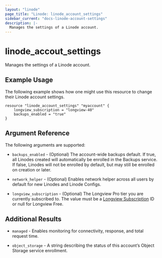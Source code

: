 ```yaml
---
layout: "linode"
page_title: "Linode: linode_account_settings"
sidebar_current: "docs-linode-account-settings"
description: |-
  Manages the settings of a Linode account.
---
```


# linode\_accout\_settings

Manages the settings of a Linode account.

## Example Usage

The following example shows how one might use this resource to change their Linode account settings.

```hcl
resource "linode_account_settings" "myaccount" {
    longview_subscription = "longview-40"
    backups_enabled = "true"
}
```

## Argument Reference

The following arguments are supported:

* `backups_enabled` - (Optional) The account-wide backups default. If true, all Linodes created will automatically be enrolled in the Backups service. If false, Linodes will not be enrolled by default, but may still be enrolled on creation or later.

* `network_helper` - (Optional) Enables network helper across all users by default for new Linodes and Linode Configs.

* `longview_subscription` - (Optional) The Longview Pro tier you are currently subscribed to. The value must be a [Longview Subscription](https://www.linode.com/docs/api/longview/#longview-subscriptions-list) ID or null for Longview Free.

## Additional Results

* `managed` - Enables monitoring for connectivity, response, and total request time.

* `object_storage` - A string describing the status of this account’s Object Storage service enrollment.
